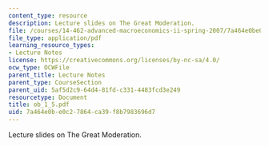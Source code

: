 ```yaml
---
content_type: resource
description: Lecture slides on The Great Moderation.
file: /courses/14-462-advanced-macroeconomics-ii-spring-2007/7a464e0be0c27864ca39f8b7983696d7_ob_1_5.pdf
file_type: application/pdf
learning_resource_types:
- Lecture Notes
license: https://creativecommons.org/licenses/by-nc-sa/4.0/
ocw_type: OCWFile
parent_title: Lecture Notes
parent_type: CourseSection
parent_uid: 5af5d2c9-64d4-81fd-c331-4483fcd3e249
resourcetype: Document
title: ob_1_5.pdf
uid: 7a464e0b-e0c2-7864-ca39-f8b7983696d7
---
```

Lecture slides on The Great Moderation.